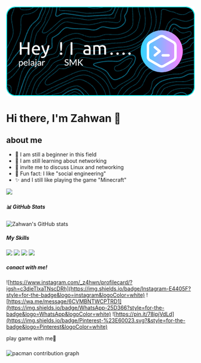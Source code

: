 ![Header](./aset/github-header-image.png)
# Hi there, I'm Zahwan 👋  

## about me
- 🔭 I am still a beginner in this field
- 🌱 I am still learning about networking   
- 💬 invite me to discuss Linux and networking
- 🎲 Fun fact: I like "social engineering"
- ✨ and I still like playing the game "Minecraft"

<img src="https://media1.giphy.com/media/v1.Y2lkPTc5MGI3NjExMnh1cHJhZ254OTd2ZnF3Z25vODUwNG5tM3I5czYxOTEzdmt4ZXBrMSZlcD12MV9pbnRlcm5hbF9naWZfYnlfaWQmY3Q9Zw/ckr4W2ppxPBeIF8dx4/giphy.gif" width="400">

##### 📊 GitHub Stats  
![Zahwan's GitHub stats](https://github-readme-stats.vercel.app/api?username=Empy-ai09&show_icons=true&theme=tokyonight) 

##### My Skills
<img src="https://img.shields.io/badge/HTML5-E34F26?style=for-the-badge&logo=html5&logoColor=white" />

<img src="https://img.shields.io/badge/CSS3-1572B6?style=for-the-badge&logo=css3&logoColor=white" />

<img src="https://img.shields.io/badge/PHP-777BB4?style=for-the-badge&logo=php&logoColor=white" />

<img src="https://img.shields.io/badge/JavaScript-323330?style=for-the-badge&logo=javascript&logoColor=F7DF1E" />

##### conact with me!
![https://www.instagram.com/_z4hwn/profilecard/?igsh=c3dieTlxaTNscDRh](https://img.shields.io/badge/Instagram-E4405F?style=for-the-badge&logo=instagram&logoColor=white) ![https://wa.me/message/6CVMBNTWCPTRD1](https://img.shields.io/badge/WhatsApp-25D366?style=for-the-badge&logo=WhatsApp&logoColor=white) ![https://pin.it/78ipjVdLd](https://img.shields.io/badge/Pinterest-%23E60023.svg?&style=for-the-badge&logo=Pinterest&logoColor=white)

<p align="left">play game with me👾</p>

###

<picture>
  <source media="(prefers-color-scheme: dark)" srcset="https://raw.githubusercontent.com/Empy-ai09 /Empy-ai09 /output/pacman-contribution-graph-dark.svg">
  <source media="(prefers-color-scheme: light)" srcset="https://raw.githubusercontent.com/Empy-ai09 /Empy-ai09 /output/pacman-contribution-graph.svg">
  <img alt="pacman contribution graph" src="https://raw.githubusercontent.com/Empy-ai09 /Empy-ai09 /output/pacman-contribution-graph.svg">
</picture>

###

<!---
Empy-ai09/Empy-ai09 is a ✨ special ✨ repository because its `README.md` (this file) appears on your GitHub profile.
You can click the Preview link to take a look at your changes.
--->
